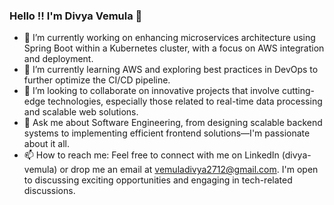 ### Hello !! I'm Divya Vemula 👋

<!--
**vemula-divya/vemula-divya** is a ✨ _special_ ✨ repository because its `README.md` (this file) appears on your GitHub profile.

Here are some ideas to get you started:
-->

- 🔭 I’m currently working on enhancing microservices architecture using Spring Boot within a Kubernetes cluster, with a focus on AWS integration and deployment.
- 🌱 I’m currently learning AWS and exploring best practices in DevOps to further optimize the CI/CD pipeline.
- 👯 I’m looking to collaborate on innovative projects that involve cutting-edge technologies, especially those related to real-time data processing and scalable web solutions.
- 💬 Ask me about Software Engineering, from designing scalable backend systems to implementing efficient frontend solutions—I'm passionate about it all.
- 📫 How to reach me: Feel free to connect with me on LinkedIn (divya-vemula) or drop me an email at vemuladivya2712@gmail.com.
     I'm open to discussing exciting opportunities and engaging in tech-related discussions.


